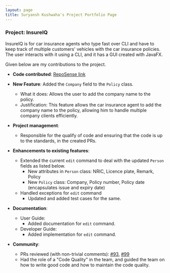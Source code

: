 ```yaml
---
layout: page
title: Suryansh Kushwaha's Project Portfolio Page
---
```


### Project: InsureIQ

InsureIQ is for car insurance agents who type fast over CLI and have to keep track of multiple customers' vehicles with the car insurance policies.
The user interacts with it using a CLI, and it has a GUI created with JavaFX.

Given below are my contributions to the project.

* **Code contributed**: [RepoSense link](https://nus-cs2103-ay2324s1.github.io/tp-dashboard/?search=suryanshkushwaha&breakdown=true)


* **New Feature**: Added the `Company` field to the `Policy` class.
  * What it does: Allows the user to add the company name to the policy.
  * Justification: This feature allows the car insurance agent to add the company name to the policy, allowing him to handle multiple company clients efficiently.


* **Project management**:
  * Responsible for the qualify of code and ensuring that the code is up to the standards, in the created PRs.


* **Enhancements to existing features**:
  * Extended the current `edit` command to deal with the updated `Person` fields as listed below.
    * New attributes in `Person` class: NRIC, Licence plate, Remark, Policy
    * New `Policy` class: Company, Policy number, Policy date (encapsulates issue and expiry date)
  * Handled exceptions for `edit` command
    * Updated and added test cases for the same.


* **Documentation**:
  * User Guide:
    * Added documentation for `edit` command.
  * Developer Guide:
    * Added implementation for `edit` command.


* **Community**:
  * PRs reviewed (with non-trivial comments): [#93](https://github.com/AY2324S1-CS2103T-W16-3/tp/pull/93), [#99](https://github.com/AY2324S1-CS2103T-W16-3/tp/pull/99) 
  * Had the role of a "Code Quality" in the team, and guided the team on how to write good code and how to maintain the code quality.
